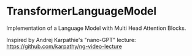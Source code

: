 # TransformerLanguageModel
Implementation of a Language Model with Multi Head Attention Blocks. 

Inspired by Andrej Karpathie's "nano-GPT" lecture: https://github.com/karpathy/ng-video-lecture

